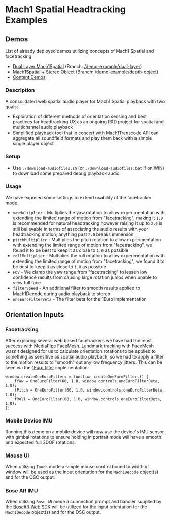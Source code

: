 # Mach1 Spatial Headtracking Examples

## Demos
List of already deployed demos utilizing concepts of Mach1 Spatial and facetracking
 - [Dual Layer Mach1Spatial](https://player.mach1.tech/demo/dual-layer/M1SpatialAudioPlayer.html) (Branch: [/demo-example/dual-layer](https://github.com/Mach1Studios/m1-web-spatialaudioplayer/tree/demo-example/dual-layer-m1spatial))
 - [Mach1Spatial + Stereo Object](https://player.mach1.tech/demo/stereo-object/M1SpatialAudioPlayer.html) (Branch: [/demo-example/depth-object](https://github.com/Mach1Studios/m1-web-spatialaudioplayer/tree/demo-example/depth-object))
 - [Content Demos](https://demos.mach1.tech)

### Description
A consolidated web spatial audio player for Mach1 Spatial playback with two goals: 
 - Exploration of different methods of orientation sensing and best practices for headtracking UX as an ongoing R&D project for spatial and multichannel audio playback
 - Simplified playback tool that in concert with Mach1Transcode API can aggregate all soundfield formats and play them back with a simple single player object

### Setup
 - Use `./download-audiofiles.sh` (or `./download-audiofiles.bat` if on WIN) to download some prepared debug playback audio

### Usage
We have exposed some settings to extend usability of the facetracker mode. 

- `yawMultiplier` - Multiplies the yaw rotation to allow experimentation with extending the limited range of motion from "facetracking", making it `1.0` is recommended for natural headtracking however raising it up to `2.0` is still believable in terms of associating the audio results with your headtracking motion; anything past `2.0` breaks immersion 
- `pitchMultiplier` - Multiplies the pitch rotation to allow experimentation with extending the limited range of motion from "facetracking", we found it to be best to keep it as close to `1.0` as possible
- `rollMultiplier` - Multiplies the roll rotation to allow experimentation with extending the limited range of motion from "facetracking", we found it to be best to keep it as close to `1.0` as possible
- `FOV` - We clamp the yaw range from "facetracking" to lessen low confidence results from causing large rotation jumps when unable to view full face
- `filterSpeed` - An additional filter to smooth results applied to Mach1Decode during audio playback to stereo
- `oneEuroFilterBeta` - The filter beta for the 1Euro implementation

## Orientation Inputs

### Facetracking
After exploring several web based facetrackers we have had the most success with [MediaPipe FaceMesh](https://github.com/google/mediapipe). Landmark tracking with FaceMesh wasn't designed for us to calculate orientation rotations to be applied to something as sensitive as spatial audio playback, so we had to apply a filter to the motion results to "smooth" out any low frequency jitters. This can be seen via the [1Euro filter](https://cristal.univ-lille.fr/~casiez/1euro/) implementation: 

```
window.createOneEuroFilters = function createOneEuroFilters() {
    fYaw = OneEuroFilter(60, 1.0, window.controls.oneEuroFilterBeta, 1.0);
    fPitch = OneEuroFilter(60, 1.0, window.controls.oneEuroFilterBeta, 1.0);
    fRoll = OneEuroFilter(60, 1.0, window.controls.oneEuroFilterBeta, 1.0);
};
```

### Mobile Device IMU
Running this demo on a mobile device will now use the device's IMU sensor with gimbal rotations to ensure holding in portrait mode will have a smooth and expected full 3DOF rotations.

### Mouse UI
When utilizing `Touch` mode a simple mouse control bound to width of window will be used as the input orientation for the `Mach1Decode` object(s) and for the OSC output.


### Bose AR IMU
When utilizing `Bose AR` mode a connection prompt and handler supplied by the [BoseAR Web SDK](https://github.com/zakaton/Bose-Frames-Web-SDK) will be utilized for the input orientation for the `Mach1Decode` object(s) and for the OSC output.
